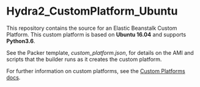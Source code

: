 Hydra2_CustomPlatform_Ubuntu
==========================
This repository contains the source for an Elastic Beanstalk Custom Platform.
This custom platform is based on **Ubuntu 16.04** and supports **Python3.6**.

See the Packer template, *custom_platform.json*, for details on the AMI and
scripts that the builder runs as it creates the custom platform.

For further information on custom platforms, see the
[Custom Platforms docs](http://docs.aws.amazon.com/elasticbeanstalk/latest/dg/custom-platforms.html).

